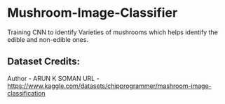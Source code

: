 # Mushroom-Image-Classifier
Training CNN to identify Varieties of mushrooms which helps identify the edible and non-edible ones.

## Dataset Credits:
Author - ARUN K SOMAN
URL - https://www.kaggle.com/datasets/chipprogrammer/mashroom-image-classification
